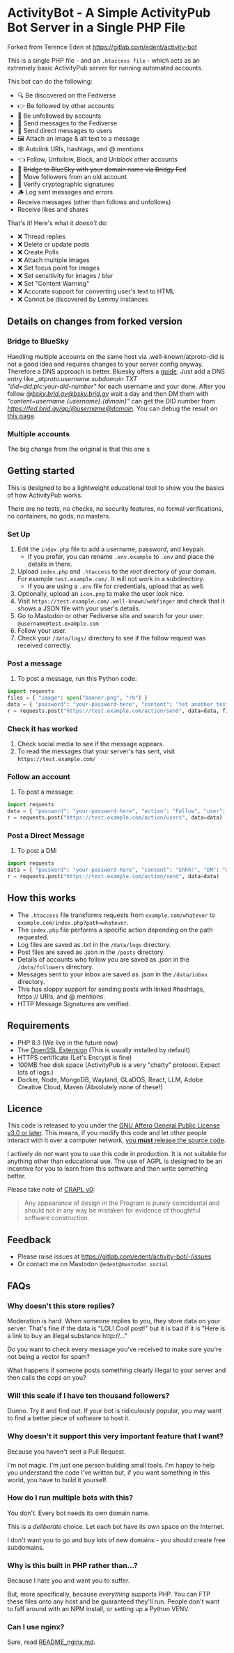# ActivityBot - A Simple ActivityPub Bot Server in a Single PHP File

Forked from Terence Eden at https://gitlab.com/edent/activity-bot

This is a single PHP file - and an `.htaccess file` - which acts as an extremely basic ActivityPub server for running automated accounts.

This bot can do the following:

* 🔍 Be discovered on the Fediverse
* 👉 Be followed by other accounts
* 🚫 Be unfollowed by accounts
* 📩 Send messages to the Fediverse
* 💌 Send direct messages to users
* 🖼️ Attach an image & alt text to a message
* 🕸️ Autolink URls, hashtags, and @ mentions
* 👈 Follow, Unfollow, Block, and Unblock other accounts
* 🦋 ~~Bridge to BlueSky with your domain name via Bridgy Fed~~
* 🚚 Move followers from an old account
* 🔏 Verify cryptographic signatures
* 🪵 Log sent messages and errors
* Receive messages (other than follows and unfollows)
* Receive likes and shares

That's it! Here's what it *doesn't* do:

* ❌ Thread replies
* ❌ Delete or update posts
* ❌ Create Polls
* ❌ Attach multiple images
* ❌ Set focus point for images
* ❌ Set sensitivity for images / blur
* ❌ Set "Content Warning"
* ❌ Accurate support for converting user's text to HTML
* ❌ Cannot be discovered by Lemmy instances

## Details on changes from forked version
### Bridge to BlueSky
Handling multiple accounts on the same host via .well-known/atproto-did is not a good idea and requires changes to your server config anyway. Therefore a DNS approach is better. Bluesky offers a [guide](https://bsky.social/about/blog/4-28-2023-domain-handle-tutorial). Just add a DNS entry like *_atproto.username.subdomain TXT     
 "did=did:plc:your-did-number"* for each username and your done. After you follow *@bsky.brid.gy@bsky.brid.gy* wait a day and then DM them with *"content=username {username}.{dimain}"* can get the DID number from *https://fed.brid.gy/ap/@username@domain*. You can debug the result on [this page](https://bsky-debug.app/handle).

### Multiple accounts
The big change from the original is that this one s

## Getting started

This is designed to be a lightweight educational tool to show you the basics of how ActivityPub works.

There are no tests, no checks, no security features, no formal verifications, no containers, no gods, no masters.

### Set Up

1. Edit the `index.php` file to add a username, password, and keypair.
   * If you prefer, you can rename `.env.example` to `.env` and place the details in there.
1. Upload `index.php` and `.htaccess` to the *root* directory of your domain. For example `test.example.com/`. It will not work in a subdirectory.
    * If you are using a `.env` file for credentials, upload that as well.
1. Optionally, upload an `icon.png` to make the user look nice.
1. Visit `https://test.example.com/.well-known/webfinger` and check that it shows a JSON file with your user's details.
1. Go to Mastodon or other Fediverse site and search for your user: `@username@test.example.com`
1. Follow your user.
1. Check your `/data/logs/` directory to see if the follow request was received correctly.

### Post a message

1. To post a message, run this Python code:
```python
import requests
files = { "image": open("banner.png", "rb") }
data = { "password": "your-password-here", "content": "Yet another test\nWith an image!", "alt": "A picture" }
r = requests.post("https://test.example.com/action/send", data=data, files=files)
```

### Check it has worked

1. Check social media to see if the message appears.
1. To read the messages that your server's has sent, visit `https://test.example.com/`

### Follow an account

1. To post a message:
```python
import requests
data = { "password": "your-password-here", "action": "Follow", "user": "@name@example.com" }
r = requests.post("https://test.example.com/action/users", data=data)
```

### Post a Direct Message

1. To post a DM:
```python
import requests
data = { "password": "your-password-here", "content": "Shhh!", "DM": "@user@whatever.tld" }
r = requests.post("https://test.example.com/action/send", data=data)
```


## How this works

* The `.htaccess` file transforms requests from `example.com/whatever` to `example.com/index.php?path=whatever`.
* The `index.php` file performs a specific action depending on the path requested.
* Log files are saved as .txt in the `/data/logs` directory.
* Post files are saved as .json in the `/posts` directory.
* Details of accounts who follow you are saved as .json in the `/data/followers` directory.
* Messages sent to your inbox are saved as .json in the `/data/inbox` directory.
* This has sloppy support for sending posts with linked #hashtags, https:// URls, and @ mentions.
* HTTP Message Signatures are verified.

##	Requirements

* PHP 8.3 (We live in the future now)
* The [OpenSSL Extension](https://www.php.net/manual/en/book.openssl.php) (This is usually installed by default)
* HTTPS certificate (Let's Encrypt is fine)
* 100MB free disk space (ActivityPub is a very "chatty" protocol. Expect lots of logs.)
* Docker, Node, MongoDB, Wayland, GLaDOS, React, LLM, Adobe Creative Cloud, Maven (Absolutely none of these!)

## Licence

This code is released to you under the [GNU Affero General Public License v3.0 or later](https://www.gnu.org/licenses/agpl-3.0.html).  This means, if you modify this code and let other people interact with it over a computer network, [you **must** release the source code](https://www.gnu.org/licenses/gpl-faq.html#UnreleasedModsAGPL).

I actively do *not* want you to use this code in production. It is not suitable for anything other than educational use.  The use of AGPL is designed to be an incentive for you to learn from this software and then write something better.

Please take note of [CRAPL v0](https://matt.might.net/articles/crapl/):

> Any appearance of design in the Program is purely coincidental and should not in any way be mistaken for evidence of thoughtful software construction.

## Feedback

* Please raise issues at https://gitlab.com/edent/activity-bot/-/issues
* Or contact me on Mastodon `@edent@mastodon.social`

## FAQs

### Why doesn't this store replies?

Moderation is hard. When someone replies to you, they store data on your server. That's fine if the data is "LOL! Cool post!" but it is bad if it is "Here is a link to buy an illegal substance http://..."

Do you want to check every message you've received to make sure you're not being a vector for spam?

What happens if someone posts something clearly illegal to your server and then calls the cops on you?

### Will this scale if I have ten thousand followers?

Dunno. Try it and find out.  If your bot is ridiculously popular, you may want to find a better piece of software to host it.

### Why doesn't it support this very important feature that I want?

Because you haven't sent a Pull Request.

I'm not magic. I'm just one person building small tools. I'm happy to help you understand the code I've written but, if you want something in this world, you have to build it yourself.

### How do I run multiple bots with this?

You don't. Every bot needs its own domain name.

This is a *deliberate* choice. Let each bot have its own space on the Internet.

I don't want you to go and buy lots of new domains - you should create free subdomains.

### Why is this built in PHP rather than...?

Because I hate you and want you to suffer.

But, more specifically, because *everything* supports PHP. You can FTP these files onto any host and be guaranteed they'll run.  People don't want to faff around with an NPM install, or setting up a Python VENV.

### Can I use nginx?

Sure, read [README_nginx.md](./README_nginx.md).
